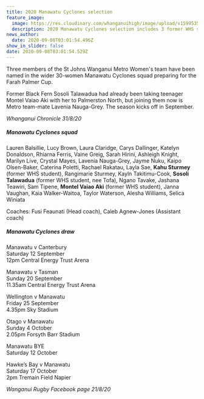 ```yaml
---
title: 2020 Manawatu Cyclones selection
feature_image:
  image: https://res.cloudinary.com/whanganuihigh/image/upload/v1599535271/News/manawatu_cyclones_image.jpg
  description: 2020 Manawatu Cyclones selection includes 3 former WHS students.
news_author:
  date: 2020-09-08T03:01:54.496Z
show_in_slider: false
date: 2020-09-08T03:01:54.529Z
---
```

Three members of the St Johns Wanganui Metro Women's team have been named in the wider 30-women Manawatu Cyclones squad preparing for the Farah Palmer Cup.

Former Black Fern Sosoli Talawadua had already been taking teenager Montel Vaiao Aki with her to Palmerston North, but joining them now is Metro team-mate Lavenia Nauga-Grey.  The season kicks off in September.

_Whanganui Chronicle 31/8/20_

##### Manawatu Cyclones squad

Lauren Balsillie, Lucy Brown, Laura Claridge, Carys Dallinger, Katelyn Donaldson, Rhiarna Ferris, Vaine Greig, Sarah Hirini, Ashleigh Knight, Marilyn Live, Crystal Mayes, Lavenia Nauga-Grey, Jayme Nuku, Kaipo Olsen-Baker, Caterina Poletti, Rachael Rakatau, Layla Sae, **Kahu Sturmey** (former WHS student), Rangimarie Sturmey, Kayln Takitimu-Cook, **Sosoli Talawadua** (former WHS student, nee Tofa), Ngano Tavake, Jashana Teawiri, Sam Tipene, **Montel Vaiao Aki** (former WHS student), Janna Vaughan, Kaia Walker-Waitoa, Taylor Waterson, Alesha Williams, Selica Winiata

Coaches: Fusi Feaunati (Head coach), Caleb Agnew-Jones (Assistant coach)

##### Manawatu Cyclones draw

Manawatu v Canterbury  
Saturday 12 September  
12pm Central Energy Trust Arena

Manawatu v Tasman  
Sunday 20 September  
11.35am Central Energy Trust Arena
 
Wellington v Manawatu  
Friday 25 September  
4.35pm Sky Stadium

Otago v Manawatu  
Sunday 4 October  
2.05pm Forsyth Barr Stadium

Manawatu BYE  
Saturday 12 October 

Hawke’s Bay v Manawatu  
Saturday 17 October  
2pm Tremain Field Napier

_Wanganui Rugby Facebook page 21/8/20_


